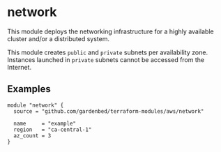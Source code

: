 # network

This module deploys the networking infrastructure for a highly available cluster and/or a distributed system.

This module creates `public` and `private` subnets per availability zone.
Instances launched in `private` subnets cannot be accessed from the Internet.

## Examples

```hcl
module "network" {
  source = "github.com/gardenbed/terraform-modules/aws/network"

  name     = "example"
  region   = "ca-central-1"
  az_count = 3
}
```

